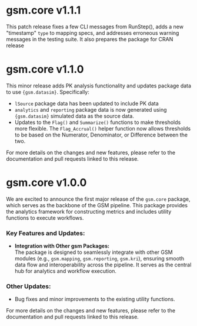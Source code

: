 # gsm.core v1.1.1

This patch release fixes a few CLI messages from RunStep(), adds a new "timestamp" `type` to mapping specs, and addresses erroneous warning messages in the testing suite. It also prepares the package for CRAN release 


# gsm.core v1.1.0

This minor release adds PK analysis functionality and updates package data to use `{gsm.datasim}`. Specifically:
- `lSource` package data has been updated to include PK data
- `analytics` and `reporting` package data is now generated using `{gsm.datasim}` simulated data as the source data.
- Updates to the `Flag()` and `Summarize()` functions to make thresholds more flexible. 
The `Flag_Accrual()` helper function now allows thresholds to be based on the Numerator, Denominator, or Difference between the two.

For more details on the changes and new features, please refer to the documentation and pull requests linked to this release.

# gsm.core v1.0.0

We are excited to announce the first major release of the `gsm.core` package, which serves as the backbone of the GSM pipeline. This package provides the analytics framework for constructing metrics and includes utility functions to execute workflows. 

### Key Features and Updates:
- **Integration with Other gsm Packages:**  
  The package is designed to seamlessly integrate with other GSM modules (e.g., `gsm.mapping`, `gsm.reporting`, `gsm.kri`), ensuring smooth data flow and interoperability across the pipeline. It serves as the central hub for analytics and workflow execution.

### Other Updates:
- Bug fixes and minor improvements to the existing utility functions.

For more details on the changes and new features, please refer to the documentation and pull requests linked to this release.
